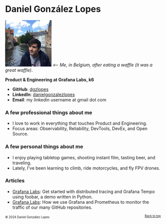 # Daniel González Lopes

<img src="public/daniel.jpeg" width="150"> *<-- Me, in Belgium, after eating a waffle (it was a great waffle)*.

**Product & Engineering at Grafana Labs, k6**

- **GitHub**: [dgzlopes](https://github.com/dgzlopes) 
- **LinkedIn**: [danielgonzalezlopes](https://www.linkedin.com/in/danielgonzalezlopes/)
- **Email**: my linkedin username at gmail dot com

### A few professional things about me
- I love to work in everything that touches Product and Engineering. 
- Focus areas: Observability, Reliability, DevTools, DevEx, and Open Source.

### A few personal things about me
- I enjoy playing tabletop games, shooting instant film, tasting beer, and traveling.
- Lately, I've been learning to climb, ride motorcycles, and fly FPV drones.

### Articles

- [Grafana Labs](https://grafana.com/blog/2021/05/04/get-started-with-distributed-tracing-and-grafana-tempo-using-foobar-a-demo-written-in-python/): Get started with distributed tracing and Grafana Tempo using foobar, a demo written in Python.
- [Grafana Labs](https://grafana.com/blog/2021/09/20/how-we-use-grafana-and-prometheus-to-monitor-the-traffic-of-our-many-github-repositories/): How we use Grafana and Prometheus to monitor the traffic of our many GitHub repositories.

<sub><sup>© 2024 Daniel González Lopes </a><a href="#" style="float: right;">Back to top</a></sup></sub>
